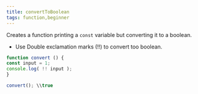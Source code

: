 ```yaml
---
title: convertToBoolean
tags: function,beginner
---
```


Creates a function printing a `const` variable but converting it to a boolean.

- Use Double exclamation marks (!!) to convert too boolean.

```js
function convert () {
const input = 1;
console.log( !! input );
}
```

```js
convert(); \\true
```
